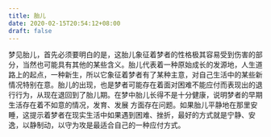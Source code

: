 ```yaml
---
title: 胎儿
date: 2020-02-15T20:54:12+08:00
draft: false
---
```


梦见胎儿，首先必须要明白的是，这胎儿象征着梦者的性格极其容易受到伤害的部分，当然也可能具有其他的某些含义。胎儿代表着一种原始成长的发源地，人生道路上的起点，一种新生，所以它象征着梦者有了某种主意，对自己生活中的某些新情况特别在意。胎儿的出现，也是梦者可能存在着面对困难不能应付而表现出的退行行为，从现在退回到了胎儿期。在梦中胎儿长得不是十分健康，说明梦者的早期生活存在着不如意的情况，发育、发展 方面存在问题。如果胎儿平静地在那里安睡，这提示着梦者在现实生活中如果遇到困难、挫折，最好的方式就是宁静、安逸，以静制动，以守为攻是最适合自己的一种应付方式。